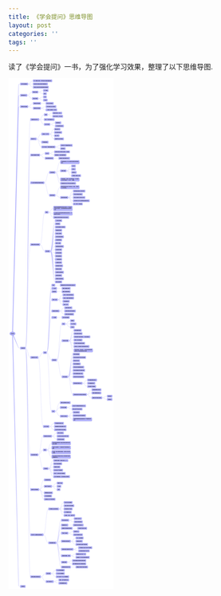 ```yaml
---
title: 《学会提问》思维导图
layout: post
categories: ''
tags: ''
---
```

读了《学会提问》一书，为了强化学习效果，整理了以下思维导图.
<!--more-->
![学会提问](/img/ask.png)